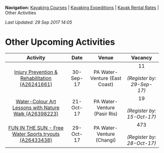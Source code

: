 **Navigation:** [Kayaking Courses](index) &#124; [Kayaking Expeditions](expedition) &#124; [Kayak Rental Rates](rental) &#124; Other Activities

_Last Updated: 29 Sep 2017 14:05_
# Other Upcoming Activities

Activity | Date | Venue | Vacancy
:---:|:---:|:---:|:---:
[Injury Prevention & Rehabilitation (A26241661)](https://one.pa.gov.sg/CRMSPortal/CRMSPortal.portal?_nfpb=true&_st=&_windowLabel=CRMSPortal_1&_urlType=render&_mode=view&wlpCRMSPortal_1_action=ACMParticipantMaintain&_pageLabel=CRMSPortal_page_1&IdProdInst=26241661)|30-Sep-17|PA Water-Venture (East Coast)|11<br /><br /> _(Register by: 29-Sep-17)_
[Water-Colour Art Lessons with Nature Walk (A26398223)](https://one.pa.gov.sg/CRMSPortal/CRMSPortal.portal?_nfpb=true&_st=&_windowLabel=CRMSPortal_1&_urlType=render&_mode=view&wlpCRMSPortal_1_action=ACMParticipantMaintain&_pageLabel=CRMSPortal_page_1&IdProdInst=26398223)|21-Oct-17|PA Water-Venture (Pasir Ris)|19<br /><br /> _(Register by: 15-Oct-17)_
[FUN IN THE SUN - Free Water Sports tryouts (A26433438)](https://one.pa.gov.sg/CRMSPortal/CRMSPortal.portal?_nfpb=true&_st=&_windowLabel=CRMSPortal_1&_urlType=render&_mode=view&wlpCRMSPortal_1_action=ACMParticipantMaintain&_pageLabel=CRMSPortal_page_1&IdProdInst=26433438)|29-Oct-17|PA Water-Venture (Changi)|473<br /><br /> _(Register by: 28-Oct-17)_

